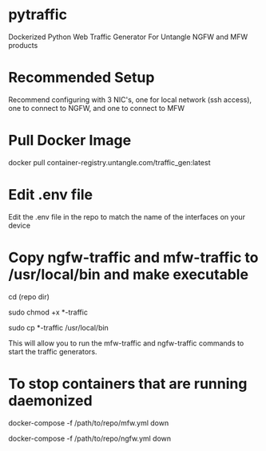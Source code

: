 # pytraffic

Dockerized Python Web Traffic Generator For Untangle NGFW and MFW products

# Recommended Setup

Recommend configuring with 3 NIC's, one for local network (ssh access), one to connect to NGFW, and one to connect to MFW

# Pull Docker Image

docker pull container-registry.untangle.com/traffic_gen:latest

# Edit .env file

Edit the .env file in the repo to match the name of the interfaces on your device

# Copy ngfw-traffic and mfw-traffic to /usr/local/bin and make executable

cd (repo dir)

sudo chmod +x *-traffic

sudo cp *-traffic /usr/local/bin

This will allow you to run the mfw-traffic and ngfw-traffic commands to start the traffic generators.

# To stop containers that are running daemonized

docker-compose -f /path/to/repo/mfw.yml down

docker-compose -f /path/to/repo/ngfw.yml down